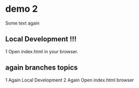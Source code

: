 # demo 2

Some text again 

## Local Development !!!


1 Open index.html in your browser.

## again branches topics 

1 Again Local Development 
2 Again Open index.html browser